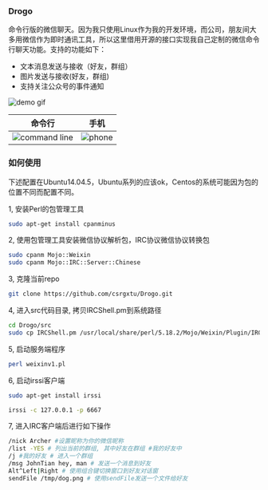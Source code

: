 ### Drogo
命令行版的微信聊天。因为我只使用Linux作为我的开发环境，而公司，朋友间大多用微信作为即时通讯工具，所以这里借用开源的接口实现我自己定制的微信命令行聊天功能。支持的功能如下：
* 文本消息发送与接收（好友，群组）
* 图片发送与接收(好友，群组)
* 支持关注公众号的事件通知

![demo gif](https://github.com/csrgxtu/Drogo/blob/master/img/output.gif)  

命令行             |  手机
:-------------------------:|:-------------------------:
![command line](https://github.com/csrgxtu/Drogo/blob/master/img/demo.png)  |  ![phone](https://github.com/csrgxtu/Drogo/blob/master/img/mojo_weixin_media_Ujfo.jpg)

### 如何使用
下述配置在Ubuntu14.04.5，Ubuntu系列的应该ok，Centos的系统可能因为包的位置不同而配置不同。

1, 安装Perl的包管理工具
```bash
sudo apt-get install cpanminus
```

2, 使用包管理工具安装微信协议解析包，IRC协议微信协议转换包
```bash
sudo cpanm Mojo::Weixin
sudo cpanm Mojo::IRC::Server::Chinese
```

3, 克隆当前repo
```bash
git clone https://github.com/csrgxtu/Drogo.git
```
4, 进入src代码目录, 拷贝IRCShell.pm到系统路径
```bash
cd Drogo/src
sudo cp IRCShell.pm /usr/local/share/perl/5.18.2/Mojo/Weixin/Plugin/IRCShell.pm
```
5, 启动服务端程序
```bash
perl weixinv1.pl
```
6, 启动irssi客户端
```bash
sudo apt-get install irssi

irssi -c 127.0.0.1 -p 6667
```

7, 进入IRC客户端后进行如下操作
```bash
/nick Archer #设置昵称为你的微信昵称
/list -YES # 列出当前的群组, 其中好友在群组 #我的好友中
/j #我的好友 # 进入一个群组
/msg JohnTian hey, man # 发送一个消息到好友
Alt^Left|Right # 使用组合键切换窗口到好友对话窗
sendFile /tmp/dog.png # 使用sendFile发送一个文件给好友
```
